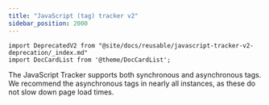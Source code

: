 ```yaml
---
title: "JavaScript (tag) tracker v2"
sidebar_position: 2000
---
```


```mdx-code-block
import DeprecatedV2 from "@site/docs/reusable/javascript-tracker-v2-deprecation/_index.md"
import DocCardList from '@theme/DocCardList';
```

<DeprecatedV2/>

The JavaScript Tracker supports both synchronous and asynchronous tags. We recommend the asynchronous tags in nearly all instances, as these do not slow down page load times.

<DocCardList/>
